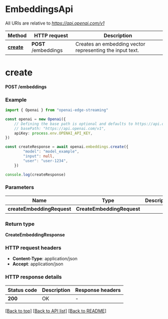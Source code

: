 # EmbeddingsApi

All URIs are relative to *https://api.openai.com/v1*

Method | HTTP request | Description
------------- | ------------- | -------------
[**create**](EmbeddingsApi.md#create) | **POST** /embeddings | Creates an embedding vector representing the input text.


# **create**

#### **POST** /embeddings


### Example


```typescript
import { Openai } from "openai-edge-streaming"

const openai = new Openai({
    // Defining the base path is optional and defaults to https://api.openai.com/v1
    // basePath: "https://api.openai.com/v1",
    apiKey: process.env.OPENAI_API_KEY,
})

const createResponse = await openai.embeddings.create({
        "model": "model_example",
        "input": null,
        "user": "user-1234",
    })

console.log(createResponse)

```


### Parameters

Name | Type | Description  | Notes
------------- | ------------- | ------------- | -------------
 **createEmbeddingRequest** | **CreateEmbeddingRequest**|  |


### Return type

**CreateEmbeddingResponse**

### HTTP request headers

 - **Content-Type**: application/json
 - **Accept**: application/json


### HTTP response details
| Status code | Description | Response headers |
|-------------|-------------|------------------|
**200** | OK |  -  |

[[Back to top]](#) [[Back to API list]](../README.md#documentation-for-api-endpoints) [[Back to README]](../README.md)


